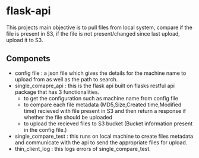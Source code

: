 # flask-api

This projects main objective is to pull files from local system, compare if the file is present in S3, if the file is not present/changed since last upload, upload it to S3.

## Componets
- config file : a json file which gives the details for the machine name to upload from as well as the path to search.
- single_comapre_api : this is the flask api built on flasks restful api package that has 3 functionalities.
  - to get the configuration such as machine name from config file
  - to compare each file metadata (MD5,Size,Created time,Modified time) recieved with file present in S3 and then return a response if whether the file should be uploaded
  - to upload the recieved files to S3 bucket (Bucket information present in the config file.)
- single_compare_test : this runs on local machine to create files metadata and communicate with the api to send the appropriate files for upload.
- thin_client_log : this logs errors of single_compare_test. 
